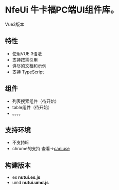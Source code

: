 # NfeUi 牛卡福PC端UI组件库。

Vue3版本 
## 特性

* 使用VUE 3语法
* 支持按需引用
* 详尽的文档和示例
* 支持 TypeScript

## 组件

* 列表搜索组件（待开始）
* table组件（待开始）
* 。。。。
## 支持环境

* 不支持IE
* chrome的支持 查看->[caniuse](https://caniuse.com/es6-module-dynamic-import)


## 构建版本

* es **nutui.es.js**
* umd **nutui.umd.js**




